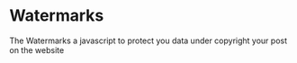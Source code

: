 # Watermarks

The Watermarks a javascript to protect you data under copyright your post on the website
